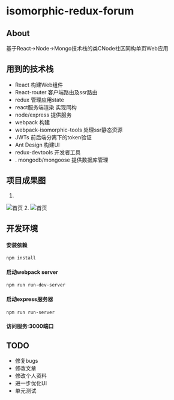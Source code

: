# isomorphic-redux-forum

## About

基于React->Node->Mongo技术栈的类CNode社区同构单页Web应用

## 用到的技术栈
<ul>
<li>React 构建Web组件</li>

<li>React-router 客户端路由及ssr路由</li>

<li>redux 管理应用state</li>

<li>react服务端渲染 实现同构</li>

<li>node/express 提供服务</li>

<li>webpack 构建</li>

<li>webpack-isomorphic-tools 处理ssr静态资源</li>

<li>JWTs 前后端分离下的token验证</li>

<li>Ant Design 构建UI</li>

<li>redux-devtools 开发者工具</li>

<li>. mongodb/mongoose 提供数据库管理</li>
</ul>

## 项目成果图
1. 
![首页](https://github.com/laoqiren/isomorphic-redux-forum/blob/master/assets/images/show2.png)
2. 
![首页](https://github.com/laoqiren/isomorphic-redux-forum/blob/master/assets/images/show1.png)
## 开发环境

#### 安装依赖

```
npm install
```

#### 启动webpack server
```
npm run run-dev-server
```

#### 启动express服务器
```
npm run run-server
```
#### 访问服务:3000端口

## TODO
<ul>
    <li>修复bugs</li>
    <li>修改文章</li>
    <li>修改个人资料</li>
    <li>进一步优化UI</li>
    <li>单元测试</li>
</ul>